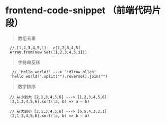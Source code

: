 # frontend-code-snippet （前端代码片段）
> 数组去重

```
  // [1,2,3,4,5,1]--->[1,2,3,4,5]
  Array.from(new Set([1,2,3,4,5,1]))
```

> 字符串反转

```
   // 'hello world!' ---> '!dlrow olleh'
  'hello world!'.split("").reverse().join("")
```

> 数字排序

```
  // 从小到大 [2,1,3,4,5,6] ---> [1,2,3,4,5,6]
  [2,1,3,4,5,6].sort((a, b) => a — b)
  
  // 从大到小 [2,1,3,4,5,6] ---> [6,5,4,3,2,1]
  [2,1,3,4,5,6].sort((a, b) => b — a)
```
